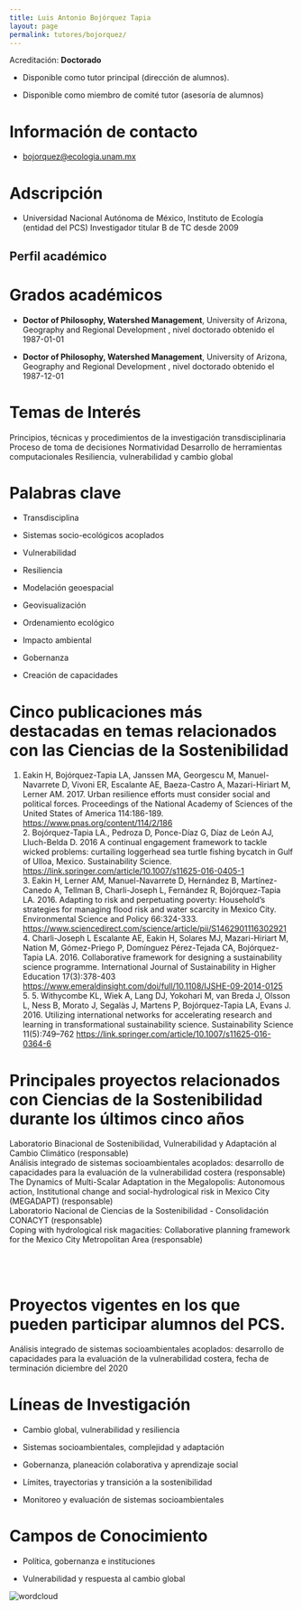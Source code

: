```yaml
---
title: Luis Antonio Bojórquez Tapia
layout: page
permalink: tutores/bojorquez/
---
```


Acreditación: **Doctorado**


 - Disponible como tutor principal (dirección de alumnos).


 - Disponible como miembro de comité tutor (asesoría de alumnos)





# Información de contacto

 - <bojorquez@ecologia.unam.mx>





# Adscripción


 - Universidad Nacional Autónoma de México, Instituto de Ecología (entidad del PCS)    Investigador titular B de TC desde 2009
 





## Perfil académico


# Grados académicos


 - **Doctor of Philosophy, Watershed Management**, University of Arizona, Geography and Regional Development  , nivel doctorado obtenido el 1987-01-01

 - **Doctor of Philosophy, Watershed Management**, University of Arizona, Geography and Regional Development  , nivel doctorado obtenido el 1987-12-01




# Temas de Interés

Principios, técnicas y procedimientos de la investigación transdisciplinaria
Proceso de toma de decisiones
Normatividad
Desarrollo de herramientas computacionales
Resiliencia, vulnerabilidad y cambio global



# Palabras clave


 - Transdisciplina

 - Sistemas socio-ecológicos acoplados

 - Vulnerabilidad

 - Resiliencia

 - Modelación geoespacial

 - Geovisualización

 - Ordenamiento ecológico

 - Impacto ambiental

 - Gobernanza

 - Creación de capacidades




# Cinco publicaciones más destacadas en temas relacionados con las Ciencias de la Sostenibilidad

1. Eakin H, Bojórquez-Tapia LA, Janssen MA, Georgescu M, Manuel-Navarrete D, Vivoni ER, Escalante AE, Baeza-Castro A, Mazari-Hiriart M, Lerner AM. 2017. Urban resilience efforts must consider social and political forces. Proceedings of the National Academy of Sciences of the United States of America 114:186-189.  https://www.pnas.org/content/114/2/186<br />2. Bojórquez-Tapia LA., Pedroza D, Ponce-Díaz G, Díaz de León AJ, Lluch-Belda D. 2016 A continual engagement framework to tackle wicked problems: curtailing loggerhead sea turtle fishing bycatch in Gulf of Ulloa, Mexico. Sustainability Science. https://link.springer.com/article/10.1007/s11625-016-0405-1<br />3. Eakin H, Lerner AM, Manuel-Navarrete D, Hernández B, Martínez-Canedo A, Tellman B, Charli-Joseph L, Fernández R, Bojórquez-Tapia LA. 2016. Adapting to risk and perpetuating poverty: Household’s strategies for managing flood risk and water scarcity in Mexico City. Environmental Science and Policy 66:324-333.  https://www.sciencedirect.com/science/article/pii/S1462901116302921<br />4. Charli-Joseph L Escalante AE, Eakin H, Solares MJ, Mazari-Hiriart M, Nation M, Gómez-Priego P, Domínguez Pérez-Tejada CA, Bojórquez-Tapia LA. 2016. Collaborative framework for designing a sustainability science programme. International Journal of Sustainability in Higher Education 17(3):378-403   https://www.emeraldinsight.com/doi/full/10.1108/IJSHE-09-2014-0125<br />5. 5.	Withycombe KL, Wiek A, Lang DJ, Yokohari M, van Breda J, Olsson L, Ness B, Morato J, Segalàs J, Martens P, Bojórquez-Tapia LA, Evans J. 2016.  Utilizing international networks for accelerating research and learning in transformational sustainability science. Sustainability Science 11(5):749–762  https://link.springer.com/article/10.1007/s11625-016-0364-6




# Principales proyectos relacionados con Ciencias de la Sostenibilidad durante los últimos cinco años

Laboratorio Binacional de Sostenibilidad, Vulnerabilidad y Adaptación al Cambio Climático (responsable)<br />Análisis integrado de sistemas socioambientales acoplados: desarrollo de capacidades para la evaluación de la vulnerabilidad costera (responsable)<br />The Dynamics of Multi-Scalar Adaptation in the Megalopolis: Autonomous action, Institutional change and social-hydrological risk in Mexico City (MEGADAPT) (responsable)<br />Laboratorio Nacional de Ciencias de la Sostenibilidad - Consolidación CONACYT (responsable)<br />Coping with hydrological risk magacities: Collaborative planning framework for the Mexico City Metropolitan Area (responsable)<br /><br /><br /><br />




# Proyectos vigentes en los que pueden participar alumnos del PCS.

Análisis integrado de sistemas socioambientales acoplados: desarrollo de capacidades para la evaluación de la vulnerabilidad costera, fecha de terminación diciembre del 2020




# Líneas de Investigación


 - Cambio global, vulnerabilidad y resiliencia

 - Sistemas socioambientales, complejidad y adaptación

 - Gobernanza, planeación colaborativa y aprendizaje social

 - Límites, trayectorias y transición a la sostenibilidad

 - Monitoreo y evaluación de sistemas socioambientales





# Campos de Conocimiento

 - Política, gobernanza e instituciones

 - Vulnerabilidad y respuesta al cambio global



![wordcloud](https://sostenibilidad.posgrado.unam.mx/media/perfil-academico/210/wordcloud.png)
